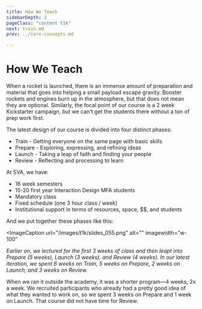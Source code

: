 ```yaml
---
title: How We Teach
sidebarDepth: 2
pageClass: "content t1k"
next: train.md
prev: ../core-concepts.md

---
```


# How We Teach

When a rocket is launched, there is an immense amount of preparation and material that goes into helping a small payload escape gravity. Booster rockets and engines burn up in the atmosphere, but that does not mean they are optional. Similarly, the focal point of our course is a 2 week Kickstarter campaign, but we can't get the students there without a ton of prep work first.

The latest design of our course is divided into four distinct phases:

* Train - Getting everyone on the same page with basic skills
* Prepare - Exploring, expressing, and refining ideas
* Launch - Taking a leap of faith and finding your people
* Review - Reflecting and processing to learn

At SVA, we have:

* 16 week semesters
* 15-20 first year Interaction Design MFA students
* Mandatory class
* Fixed schedule (one 3 hour class / week)
* Institutional support in terms of resources, space, $$, and students

And we put together these phases like this:



<ImageCaption
 url="/images/t1k/slides_055.png"
 alt=""
 imagewidth="w-100"
 >

 *Earlier on, we lectured for the first 3 weeks of class and then leapt into Prepare (5 weeks), Launch (3 weeks), and Review (4 weeks). In our latest iteration, we spent 6 weeks on Train, 5 weeks on Prepare, 2 weeks on Launch, and 3 weeks on Review.*

 </ImageCaption>

When we ran it outside the academy, it was a shorter program—4 weeks, 2x a week. We recruited participants who already had a pretty good idea of what they wanted to work on, so we spent 3 weeks on Prepare and 1 week on Launch. That course did not have time for Review.
